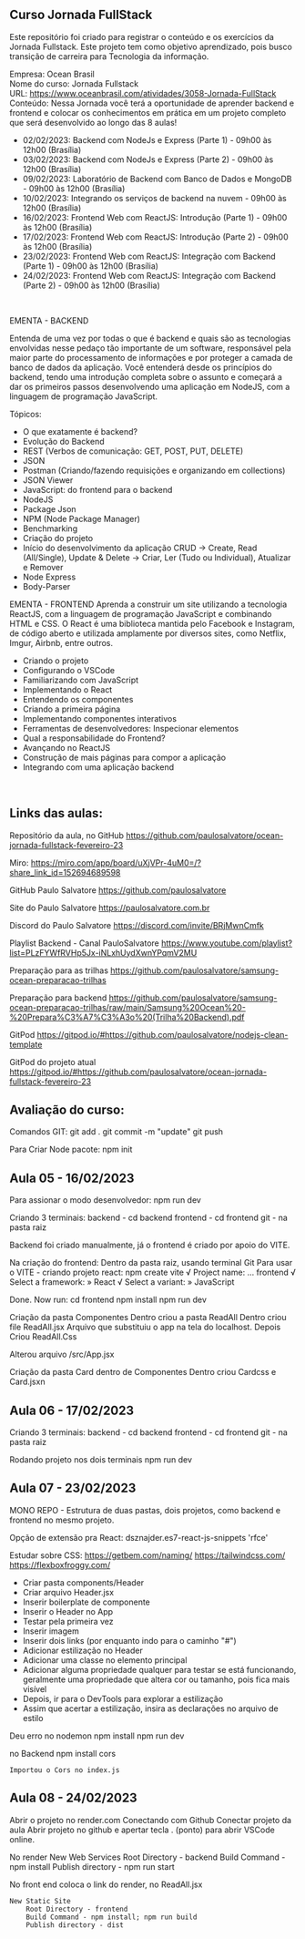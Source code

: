 ## Curso Jornada FullStack

Este repositório foi criado para registrar o conteúdo e os exercícios da Jornada Fullstack. Este projeto tem como objetivo aprendizado, pois busco transição de carreira para Tecnologia da informação.

Empresa: Ocean Brasil <br>
Nome do curso: Jornada Fullstack<br>
URL: https://www.oceanbrasil.com/atividades/3058-Jornada-FullStack<br>
Conteúdo: Nessa Jornada você terá a oportunidade de aprender backend e frontend e colocar os conhecimentos em prática em um projeto completo que será desenvolvido ao longo das 8 aulas!

- 02/02/2023: Backend com NodeJs e Express (Parte 1) - 09h00 às 12h00 (Brasília)
- 03/02/2023: Backend com NodeJs e Express (Parte 2) - 09h00 às 12h00 (Brasília)
- 09/02/2023: Laboratório de Backend com Banco de Dados e MongoDB - 09h00 às 12h00 (Brasília)
- 10/02/2023: Integrando os serviços de backend na nuvem - 09h00 às 12h00 (Brasília)
- 16/02/2023: Frontend Web com ReactJS: Introdução (Parte 1) - 09h00 às 12h00 (Brasília)
- 17/02/2023: Frontend Web com ReactJS: Introdução (Parte 2) - 09h00 às 12h00 (Brasília)
- 23/02/2023: Frontend Web com ReactJS: Integração com Backend (Parte 1) - 09h00 às 12h00 (Brasília)
- 24/02/2023: Frontend Web com ReactJS: Integração com Backend (Parte 2) - 09h00 às 12h00 (Brasília)
<br>

EMENTA - BACKEND

Entenda de uma vez por todas o que é backend e quais são as tecnologias envolvidas nesse pedaço tão importante de um software, responsável pela maior parte do processamento de informações e por proteger a camada de banco de dados da aplicação. Você entenderá desde os princípios do backend, tendo uma introdução completa sobre o assunto e começará a dar os primeiros passos desenvolvendo uma aplicação em NodeJS, com a linguagem de programação JavaScript.

Tópicos:

- O que exatamente é backend?
- Evolução do Backend
- REST (Verbos de comunicação: GET, POST, PUT, DELETE)
- JSON
- Postman (Criando/fazendo requisições e organizando em collections)
- JSON Viewer
- JavaScript: do frontend para o backend
- NodeJS
- Package Json
- NPM (Node Package Manager)
- Benchmarking
- Criação do projeto
- Início do desenvolvimento da aplicação CRUD
-> Create, Read (All/Single), Update & Delete
-> Criar, Ler (Tudo ou Individual), Atualizar e Remover
- Node Express
- Body-Parser

EMENTA - FRONTEND
Aprenda a construir um site utilizando a tecnologia ReactJS, com a linguagem de programação JavaScript e combinando HTML e CSS. O React é uma biblioteca mantida pelo Facebook e Instagram, de código aberto e utilizada amplamente por diversos sites, como Netflix, Imgur, Airbnb, entre outros.
- Criando o projeto
- Configurando o VSCode
- Familiarizando com JavaScript
- Implementando o React
- Entendendo os componentes
- Criando a primeira página
- Implementando componentes interativos
- Ferramentas de desenvolvedores: Inspecionar elementos
- Qual a responsabilidade do Frontend?
- Avançando no ReactJS
- Construção de mais páginas para compor a aplicação
- Integrando com uma aplicação backend

<br>

## Links das aulas:

Repositório da aula, no GitHub
https://github.com/paulosalvatore/ocean-jornada-fullstack-fevereiro-23

Miro:
https://miro.com/app/board/uXjVPr-4uM0=/?share_link_id=152694689598

GitHub Paulo Salvatore
https://github.com/paulosalvatore

Site do Paulo Salvatore
https://paulosalvatore.com.br

Discord do Paulo Salvatore
https://discord.com/invite/BRjMwnCmfk

Playlist Backend - Canal PauloSalvatore
https://www.youtube.com/playlist?list=PLzFYWfRVHp5Jx-iNLxhUydXwnYPqmV2MU

Preparação para as trilhas
https://github.com/paulosalvatore/samsung-ocean-preparacao-trilhas

Preparação para backend
https://github.com/paulosalvatore/samsung-ocean-preparacao-trilhas/raw/main/Samsung%20Ocean%20-%20Prepara%C3%A7%C3%A3o%20(Trilha%20Backend).pdf

GitPod
https://gitpod.io/#https://github.com/paulosalvatore/nodejs-clean-template

GitPod do projeto atual
https://gitpod.io/#https://github.com/paulosalvatore/ocean-jornada-fullstack-fevereiro-23


## Avaliação do curso:<br>

Comandos GIT:
    git add .
    git commit -m "update"
    git push

Para Criar Node pacote:
    npm init

## Aula 05 - 16/02/2023

Para assionar o modo desenvolvedor:
    npm run dev

Criando 3 terminais:
    backend - cd backend
    frontend - cd frontend
    git - na pasta raiz

Backend foi criado manualmente, já o frontend é criado por apoio do VITE.

Na criação do frontend:
Dentro da pasta raiz, usando terminal Git
Para usar o VITE - criando projeto react:
    npm create vite
        √ Project name: ... frontend
        √ Select a framework: » React
        √ Select a variant: » JavaScript

Done. Now run:
    cd frontend
    npm install
    npm run dev

Criação da pasta Componentes
    Dentro criou a pasta ReadAll
        Dentro criou file ReadAll.jsx
        Arquivo que substituiu o app na tela do localhost.
        Depois Criou ReadAll.Css

Alterou arquivo /src/App.jsx

Criação da pasta Card dentro de Componentes
    Dentro criou Cardcss e Card.jsxn

## Aula 06 - 17/02/2023

Criando 3 terminais:
    backend - cd backend
    frontend - cd frontend
    git - na pasta raiz

Rodando projeto nos dois terminais
    npm run dev

## Aula 07 - 23/02/2023

MONO REPO - Estrutura de duas pastas, dois projetos, como backend e frontend no mesmo projeto.

Opção de extensão pra React:
    dsznajder.es7-react-js-snippets
    'rfce'

Estudar sobre CSS:
https://getbem.com/naming/
https://tailwindcss.com/
https://flexboxfroggy.com/

- Criar pasta components/Header
- Criar arquivo Header.jsx
- Inserir boilerplate de componente
- Inserir o Header no App
- Testar pela primeira vez
- Inserir imagem
- Inserir dois links (por enquanto indo para o caminho "#")
- Adicionar estilização no Header
- Adicionar uma classe no elemento principal
- Adicionar alguma propriedade qualquer para testar se está funcionando, geralmente uma propriedade que altera cor ou tamanho, pois fica mais visível
- Depois, ir para o DevTools para explorar a estilização
- Assim que acertar a estilização, insira as declarações no arquivo de estilo

Deu erro no nodemon
    npm install
    npm run dev

no Backend
    npm install cors

    Importou o Cors no index.js

## Aula 08 - 24/02/2023

Abrir o projeto no render.com
Conectando com Github
Conectar projeto da aula
Abrir projeto no github e apertar tecla . (ponto) para abrir VSCode online.

No render
    New Web Services
        Root Directory - backend
        Build Command - npm install
        Publish directory - npm run start

No front end coloca o link do render, no ReadAll.jsx

    New Static Site
        Root Directory - frontend
        Build Command - npm install; npm run build
        Publish directory - dist


